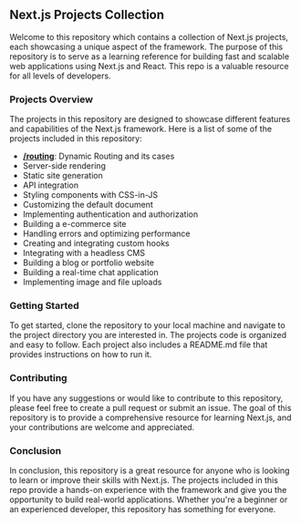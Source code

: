 ## Next.js Projects Collection

Welcome to this repository which contains a collection of Next.js projects, each showcasing a unique aspect of the framework. The purpose of this repository is to serve as a learning reference for building fast and scalable web applications using Next.js and React. This repo is a valuable resource for all levels of developers.

### Projects Overview

The projects in this repository are designed to showcase different features and capabilities of the Next.js framework. Here is a list of some of the projects included in this repository:

- **[/routing](https://github.com/tkmpraveens/nextjs-learning/tree/main/routing)**: Dynamic Routing and its cases
- Server-side rendering
- Static site generation
- API integration
- Styling components with CSS-in-JS
- Customizing the default document
- Implementing authentication and authorization
- Building a e-commerce site
- Handling errors and optimizing performance
- Creating and integrating custom hooks
- Integrating with a headless CMS
- Building a blog or portfolio website
- Building a real-time chat application
- Implementing image and file uploads

### Getting Started

To get started, clone the repository to your local machine and navigate to the project directory you are interested in. The projects code is organized and easy to follow. Each project also includes a README.md file that provides instructions on how to run it.

### Contributing

If you have any suggestions or would like to contribute to this repository, please feel free to create a pull request or submit an issue. The goal of this repository is to provide a comprehensive resource for learning Next.js, and your contributions are welcome and appreciated.

### Conclusion

In conclusion, this repository is a great resource for anyone who is looking to learn or improve their skills with Next.js. The projects included in this repo provide a hands-on experience with the framework and give you the opportunity to build real-world applications. Whether you're a beginner or an experienced developer, this repository has something for everyone.
